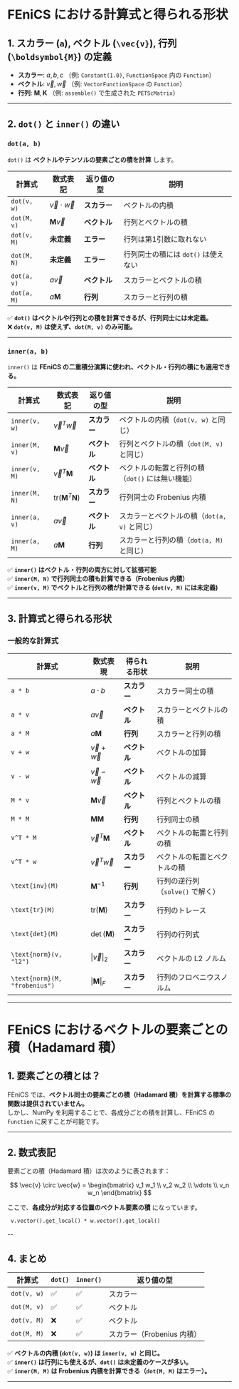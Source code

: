 # FEniCS における計算式と得られる形状

## **1. スカラー (`a`), ベクトル (`\vec{v}`), 行列 (`\boldsymbol{M}`) の定義**
- **スカラー**: $a, b, c$  （例: `Constant(1.0)`, `FunctionSpace` 内の `Function`）
- **ベクトル**: $\vec{v}, \vec{w}$  （例: `VectorFunctionSpace` の `Function`）
- **行列**: $\boldsymbol{M}, \boldsymbol{K}$  （例: `assemble()` で生成された `PETScMatrix`）

---

## **2. `dot()` と `inner()` の違い**
### **`dot(a, b)`**
`dot()` は **ベクトルやテンソルの要素ごとの積を計算** します。

| 計算式 | 数式表記 | 返り値の型 | 説明 |
|--------|--------|---------|------|
| `dot(v, w)` | $\vec{v} \cdot \vec{w}$ | **スカラー** | ベクトルの内積 |
| `dot(M, v)` | $\boldsymbol{M} \vec{v}$ | **ベクトル** | 行列とベクトルの積 |
| `dot(v, M)` | **未定義** | **エラー** | 行列は第1引数に取れない |
| `dot(M, N)` | **未定義** | **エラー** | 行列同士の積には `dot()` は使えない |
| `dot(a, v)` | $a \vec{v}$ | **ベクトル** | スカラーとベクトルの積 |
| `dot(a, M)` | $a \boldsymbol{M}$ | **行列** | スカラーと行列の積 |

✅ **`dot()` はベクトルや行列との積を計算できるが、行列同士には未定義。**  
❌ **`dot(v, M)` は使えず、`dot(M, v)` のみ可能。**

---

### **`inner(a, b)`**
`inner()` は **FEniCS の二重積分演算に使われ、ベクトル・行列の積にも適用できる。**

| 計算式 | 数式表記 | 返り値の型 | 説明 |
|--------|--------|---------|------|
| `inner(v, w)` | $\vec{v}^T \vec{w}$ | **スカラー** | ベクトルの内積（`dot(v, w)` と同じ） |
| `inner(M, v)` | $\boldsymbol{M} \vec{v}$ | **ベクトル** | 行列とベクトルの積（`dot(M, v)` と同じ） |
| `inner(v, M)` | $\vec{v}^T \boldsymbol{M}$ | **ベクトル** | ベクトルの転置と行列の積（`dot()` には無い機能） |
| `inner(M, N)` | $\text{tr}(\boldsymbol{M}^T \boldsymbol{N})$ | **スカラー** | 行列同士の Frobenius 内積 |
| `inner(a, v)` | $a \vec{v}$ | **ベクトル** | スカラーとベクトルの積（`dot(a, v)` と同じ） |
| `inner(a, M)` | $a \boldsymbol{M}$ | **行列** | スカラーと行列の積（`dot(a, M)` と同じ） |

✅ **`inner()` はベクトル・行列の両方に対して拡張可能**  
✅ **`inner(M, N)` で行列同士の積も計算できる（Frobenius 内積）**  
✅ **`inner(v, M)` でベクトルと行列の積が計算できる (`dot(v, M)` には未定義)**

---

## **3. 計算式と得られる形状**
### **一般的な計算式**
| **計算式** | **数式表現** | **得られる形状** | **説明** |
|------------|------------|--------------|--------------|
| `a * b` | $a \cdot b$ | **スカラー** | スカラー同士の積 |
| `a * v` | $a \vec{v}$ | **ベクトル** | スカラーとベクトルの積 |
| `a * M` | $a \boldsymbol{M}$ | **行列** | スカラーと行列の積 |
| `v + w` | $\vec{v} + \vec{w}$ | **ベクトル** | ベクトルの加算 |
| `v - w` | $\vec{v} - \vec{w}$ | **ベクトル** | ベクトルの減算 |
| `M * v` | $\boldsymbol{M} \vec{v}$ | **ベクトル** | 行列とベクトルの積 |
| `M * M` | $\boldsymbol{M} \boldsymbol{M}$ | **行列** | 行列同士の積 |
| `v^T * M` | $\vec{v}^T \boldsymbol{M}$ | **ベクトル** | ベクトルの転置と行列の積 |
| `v^T * w` | $\vec{v}^T \vec{w}$ | **スカラー** | ベクトルの転置とベクトルの積 |
| `\text{inv}(M)` | $\boldsymbol{M}^{-1}$ | **行列** | 行列の逆行列（`solve()` で解く） |
| `\text{tr}(M)` | $\text{tr}(\boldsymbol{M})$ | **スカラー** | 行列のトレース |
| `\text{det}(M)` | $\det(\boldsymbol{M})$ | **スカラー** | 行列の行列式 |
| `\text{norm}(v, "l2")` | $\|\vec{v}\|_2$ | **スカラー** | ベクトルの L2 ノルム |
| `\text{norm}(M, "frobenius")` | $\|\boldsymbol{M}\|_F$ | **スカラー** | 行列のフロベニウスノルム |

---

# FEniCS におけるベクトルの要素ごとの積（Hadamard 積）

## **1. 要素ごとの積とは？**
FEniCS では、**ベクトル同士の要素ごとの積（Hadamard 積）を計算する標準の関数は提供されていません。**  
しかし、NumPy を利用することで、各成分ごとの積を計算し、FEniCS の `Function` に戻すことが可能です。

---

## **2. 数式表記**
要素ごとの積（Hadamard 積）は次のように表されます：

$$
\vec{v} \circ \vec{w} = \begin{bmatrix} v_1 w_1 \\ v_2 w_2 \\ \vdots \\ v_n w_n \end{bmatrix}
$$


ここで、**各成分が対応する位置のベクトル要素の積** になっています。
```
 v.vector().get_local() * w.vector().get_local()
```
--

## **4. まとめ**
| **計算式** | **`dot()`** | **`inner()`** | **返り値の型** |
|------------|------------|------------|------------|
| `dot(v, w)` | ✅ | ✅ | スカラー |
| `dot(M, v)` | ✅ | ✅ | ベクトル |
| `dot(v, M)` | ❌ | ✅ | ベクトル |
| `dot(M, M)` | ❌ | ✅ | スカラー（Frobenius 内積） |

✅ **ベクトルの内積 (`dot(v, w)`) は `inner(v, w)` と同じ。**  
✅ **`inner()` は行列にも使えるが、`dot()` は未定義のケースが多い。**  
✅ **`inner(M, M)` は Frobenius 内積を計算できる（`dot(M, M)` はエラー）。**  

---
